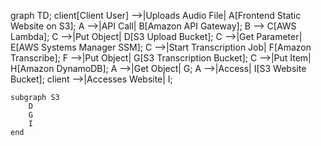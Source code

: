 graph TD;
    client[Client User] -->|Uploads Audio File| A[Frontend Static Website on S3];
    A -->|API Call| B[Amazon API Gateway];
    B --> C[AWS Lambda];
    C -->|Put Object| D[S3 Upload Bucket];
    C -->|Get Parameter| E[AWS Systems Manager SSM];
    C -->|Start Transcription Job| F[Amazon Transcribe];
    F -->|Put Object| G[S3 Transcription Bucket];
    C -->|Put Item| H[Amazon DynamoDB];
    A -->|Get Object| G;
    A -->|Access| I[S3 Website Bucket];
    client -->|Accesses Website| I;

    subgraph S3
        D
        G
        I
    end